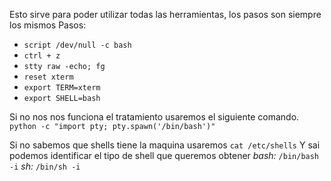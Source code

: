 Esto sirve para poder utilizar todas las herramientas, los pasos son siempre los mismos
Pasos:
- `script /dev/null -c bash`
- `ctrl + z`
- `stty raw -echo; fg`
- `reset xterm`
- `export TERM=xterm`
- `export SHELL=bash`


Si no nos nos funciona el tratamiento usaremos el siguiente comando.
`python -c "import pty; pty.spawn('/bin/bash')"`

Si no sabemos que shells tiene la maquina usaremos 
`cat /etc/shells`
Y sai podemos identificar el tipo de shell que queremos obtener
*bash:* `/bin/bash -i`
*sh:* `/bin/sh -i`
